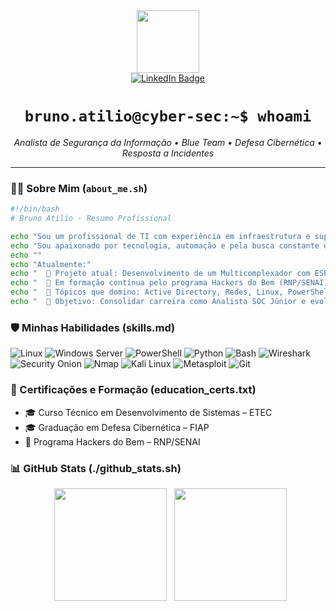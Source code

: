<div id="header" align="center">
  <img src="https://user-images.githubusercontent.com/73097560/115834477-dbab4500-a447-11eb-908a-139537b278ed.gif" width="100"/>
</div>

<div id="badges" align="center">
  <a href="https://www.linkedin.com/in/brunoatilio/">
    <img src="https://img.shields.io/badge/LinkedIn-blue?style=for-the-badge&logo=linkedin&logoColor=white" alt="LinkedIn Badge"/>
  </a>
</div>

<h1 align="center">
  <code>bruno.atilio@cyber-sec:~$ whoami</code>
</h1>

<p align="center">
  <em>Analista de Segurança da Informação • Blue Team • Defesa Cibernética • Resposta a Incidentes</em>
</p>

---

### 👨‍💻 Sobre Mim (`about_me.sh`)

```bash
#!/bin/bash
# Bruno Atilio - Resumo Profissional

echo "Sou um profissional de TI com experiência em infraestrutura e suporte técnico, atualmente migrando para o campo da Cibersegurança Defensiva (Blue Team)."
echo "Sou apaixonado por tecnologia, automação e pela busca constante de conhecimento — principalmente quando o desafio envolve proteger sistemas e investigar ameaças."
echo ""
echo "Atualmente:"
echo "  🔭 Projeto atual: Desenvolvimento de um Multicomplexador com ESP32-S3, explorando integração de hardware e segurança IoT."
echo "  🌱 Em formação contínua pelo programa Hackers do Bem (RNP/SENAI) e aprimorando habilidades em SOC e Threat Hunting."
echo "  💬 Tópicos que domino: Active Directory, Redes, Linux, PowerShell, e Security Onion."
echo "  🎯 Objetivo: Consolidar carreira como Analista SOC Júnior e evoluir para Threat Hunter."
```

### 🛡️ Minhas Habilidades (skills.md)
<p align="left">
  <img src="[https://img.shields.io/badge/Linux-FCC624?style=for-the-badge&logo=linux&logoColor=black](https://img.shields.io/badge/Linux-FCC624?style=for-the-badge&logo=linux&logoColor=black)" alt="Linux"/>
  <img src="[https://img.shields.io/badge/Windows_Server-0078D6?style=for-the-badge&logo=windows&logoColor=white](https://img.shields.io/badge/Windows_Server-0078D6?style=for-the-badge&logo=windows&logoColor=white)" alt="Windows Server"/>
  <img src="[https://img.shields.io/badge/PowerShell-5391FE?style=for-the-badge&logo=powershell&logoColor=white](https://img.shields.io/badge/PowerShell-5391FE?style=for-the-badge&logo=powershell&logoColor=white)" alt="PowerShell"/>
  <img src="[https://img.shields.io/badge/Python-3776AB?style=for-the-badge&logo=python&logoColor=white](https://img.shields.io/badge/Python-3776AB?style=for-the-badge&logo=python&logoColor=white)" alt="Python"/>
  <img src="[https://img.shields.io/badge/Bash-4EAA25?style=for-the-badge&logo=GNU%20Bash&logoColor=white](https://img.shields.io/badge/Bash-4EAA25?style=for-the-badge&logo=GNU%20Bash&logoColor=white)" alt="Bash"/>
  
  <img src="[https://img.shields.io/badge/Wireshark-1679A7?style=for-the-badge&logo=wireshark&logoColor=white](https://img.shields.io/badge/Wireshark-1679A7?style=for-the-badge&logo=wireshark&logoColor=white)" alt="Wireshark"/>
  <img src="[https://img.shields.io/badge/Security_Onion-informational?style=for-the-badge](https://img.shields.io/badge/Security_Onion-informational?style=for-the-badge)" alt="Security Onion"/>
  <img src="[https://img.shields.io/badge/Nmap-000000?style=for-the-badge&logo=nmap&logoColor=white](https://img.shields.io/badge/Nmap-000000?style=for-the-badge&logo=nmap&logoColor=white)" alt="Nmap"/>
  <img src="[https://img.shields.io/badge/Kali_Linux-557C9B?style=for-the-badge&logo=kali-linux&logoColor=white](https://img.shields.io/badge/Kali_Linux-557C9B?style=for-the-badge&logo=kali-linux&logoColor=white)" alt="Kali Linux"/>
  <img src="[https://img.shields.io/badge/Metasploit-EE3322?style=for-the-badge&logo=metasploit&logoColor=white](https://img.shields.io/badge/Metasploit-EE3322?style=for-the-badge&logo=metasploit&logoColor=white)" alt="Metasploit"/>
  
  <img src="[https://img.shields.io/badge/Git-F05032?style=for-the-badge&logo=git&logoColor=white](https://img.shields.io/badge/Git-F05032?style=for-the-badge&logo=git&logoColor=white)" alt="Git"/>
</p>

### 📜 Certificações e Formação (education_certs.txt)
- 🎓 Curso Técnico em Desenvolvimento de Sistemas – ETEC
- 🎓 Graduação em Defesa Cibernética – FIAP
- 🧩 Programa Hackers do Bem – RNP/SENAI


### 📊 GitHub Stats (./github_stats.sh)
<div align="center">
  <img height="180em" src="https://github-readme-stats.vercel.app/api?username=bahhko&show_icons=true&theme=dracula"/>
  <img height="180em" src="https://github-readme-stats.vercel.app/api/top-langs/?username=bahhko&layout=compact&langs_count=8&theme=dracula"/>
</div>

